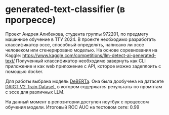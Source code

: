 # generated-text-classifier (в прогрессе)

Проект Андрея Алибекова, студента группы 972201, по предмету машинное обучение в ТГУ 2024.
В проекте необходимо разработать классификатор эссе, способный определять, написано ли эссе человеком или сгенерировано моделью. На основе соревнования на Kaggle: https://www.kaggle.com/competitions/llm-detect-ai-generated-text/
Полученный классификатор необходимо завернуть как CLI приложение и как web приложение с API, которое можно задеплоить с помощью docker.

Для работы выбрана модель [DeBERTa](https://huggingface.co/docs/transformers/en/model_doc/deberta). Она была дообучена на датасете [DAIGT V2 Train Dataset](https://www.kaggle.com/datasets/thedrcat/daigt-v2-train-dataset), в котором содержатся результаты по промптам с эссе для различных LLM.

На данный момент в репозитории доступен ноутбук с процессом обучения модели. Итоговый ROC AUC на тестовом сете: 0.99